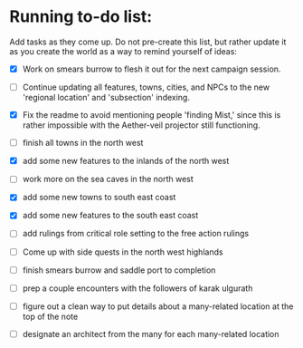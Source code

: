 # Running to-do list:
Add tasks as they come up. Do not pre-create this list, but rather update it as you create the world as a way to remind yourself of ideas:
- [x] Work on smears burrow to flesh it out for the next campaign session.
- [ ] Continue updating all features, towns, cities, and NPCs to the new 'regional location' and 'subsection' indexing.
- [x] Fix the readme to avoid mentioning people 'finding Mist,' since this is rather impossible with the Aether-veil projector still functioning. 
- [ ] finish all towns in the north west
- [x] add some new features to the inlands of the north west 
- [ ] work more on the sea caves in the north west
- [x] add some new towns to south east coast
- [x] add some new features to the south east coast
- [ ] add rulings from critical role setting to the free action rulings
- [ ] Come up with side quests in the north west highlands
- [ ] finish smears burrow and saddle port to completion
- [ ] prep a couple encounters with the followers of karak ulgurath 
- [ ] figure out a clean way to put details about a many-related location at the top of the note 
- [ ] designate an architect from the many for each many-related location

 